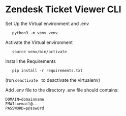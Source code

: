 # Zendesk Ticket Viewer CLI


Set Up the Virtual environment and .env

```
   python3 -m venv venv
```

Activate the Virtual environment

```
   source venv/bin/activate
```

Install the Requirements

```
   pip install -r requirements.txt
```

(run `deactivate ` to deactivate the virtualenv)

Add .env file to the directory
.env file should contains:
```
DOMAIN=domainname
EMAIL=email@..
PASSWORD=p@ssw0rd
```

